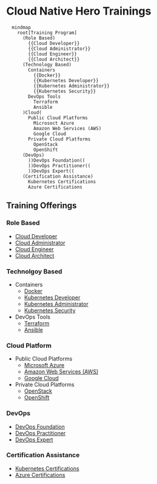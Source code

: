 # Cloud Native Hero Trainings

```mermaid
  mindmap
    root[Training Program]
      (Role Based)
        {{Cloud Developer}}
        {{Cloud Administrator}}
        {{Cloud Engineer}}
        {{Cloud Architect}}
      (Technology Based)
        Containers
          {{Docker}}
          {{Kubernetes Developer}}
          {{Kubernetes Administrator}}
          {{Kubernetes Security}}
        DevOps Tools
          Terraform
          Ansible
      )Cloud(
        Public Cloud Platforms
          Microsoct Azure
          Amazon Web Services (AWS)
          Google Cloud
        Private Cloud Platforms
          OpenStack
          OpenShift
      (DevOps)
        ))DevOps Foundation((
        ))DevOps Practitioner((
        ))DevOps Expert((
      (Certification Assistance)
        Kubernetes Certifications
        Azure Certifications
```

## Training Offerings

### Role Based
- [Cloud Developer](./content/role/dev/README.md)
- [Cloud Administrator](./content/role/admin/README.md)
- [Cloud Engineer](./content/role/engg/README.md)
- [Cloud Architect](./content/role/arch/README.md)

### Technolgoy Based
- Containers
  - [Docker](./content/tech/containers/docker/README.md)
  - [Kubernetes Developer](./content/tech/containers/k8sdev/README.md)
  - [Kubernetes Administrator](./content/tech/containers/k8sadmin/README.md)
  - [Kubernetes Security](./content/tech/containers/k8ssec/README.md)
- DevOps Tools
  - [Terraform](./content/tech/devops/terraform/README.md)
  - [Ansible](./content/tech/devops/ansible/README.md)

### Cloud Platform
- Public Cloud Platforms
  - [Microsoft Azure](./content/cloud/pub/azure/README.md)
  - [Amazon Web Services (AWS)](./content/cloud/pub/aws/README.md)
  - [Google Cloud](./content/cloud/pub/google/README.md)
- Private Cloud Platforms
  - [OpenStack](./content/cloud/priv/openstack/README.md)
  - [OpenShift](./content/cloud/priv/openshift/README.md)
### DevOps
- [DevOps Foundation](./content/devops/foundation/README.md)
- [DevOps Practitioner](./content/devops/practitioner/README.md)
- [DevOps Expert](./content/devops/expert/README.md)

### Certification Assistance
- [Kubernetes Certifications](./content/certprep/k8s/README.md)
- [Azure Certifications](./content/certprep/azure/README.md)